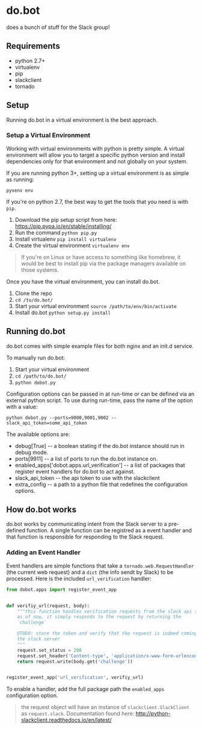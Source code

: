 # do.bot
does a bunch of stuff for the Slack group!

## Requirements

* python 2.7+
* virtualenv
* pip
* slackclient
* tornado

## Setup

Running do.bot in a virtual environment is the best approach.

### Setup a Virtual Environment

Working with virtual environments with python is pretty simple. A virtual environment will allow you to target a specific python version and install dependencies only for that environment and not globally on your system.

If you are running python 3+, setting up a virtual environment is as simple as running:

```
pyvenv env
```

If you're on python 2.7, the best way to get the tools that you need is with `pip`.

1. Download the pip setup script from here: https://pip.pypa.io/en/stable/installing/
1. Run the command `python pip.py`
1. Install virtualenv `pip install virtualenv`
1. Create the virtual environment `virtualenv env`

> If you're on Linux or have access to something like homebrew, it would be best to install pip via the package managers available on those systems.

Once you have the virtual environment, you can install do.bot.

1. Clone the repo
1. `cd /to/do.bot/`
1. Start your virtual environment `source /path/to/env/bin/activate`
1. Install do.bot `python setup.py install`

## Running do.bot

do.bot comes with simple example files for both nginx and an init.d service.

To manually run do.bot:

1. Start your virtual environment
1. `cd /path/to/do.bot/`
1. `python dobot.py`

Configuration options can be passed in at run-time or can be defined via an external python script. To use during run-time, pass the name of the option with a value:

```
python dobot.py --ports=9000,9001,9002 --slack_api_token=some_api_token
```

The available options are:

* debug[True] -- a boolean stating if the do.bot instance should run in debug mode.
* ports[9911] -- a list of ports to run the do.bot instance on.
* enabled_apps['dobot.apps.url_verification'] -- a list of packages that register event handlers for do.bot to act against.
* slack_api_token -- the api token to use with the slackclient
* extra_config -- a path to a python file that redefines the configuration options.

## How do.bot works

do.bot works by communicating intent from the Slack server to a pre-defined function. A single function can be registred as a event handler and that function is responsible for responding to the Slack request.

### Adding an Event Handler

Event handlers are simple functions that take a `tornado.web.RequestHandler` (the current web request) and a `dict` (the info sendt by Slack) to be processed. Here is the included `url_verification` handler:

```python
from dobot.apps import register_event_app


def verifiy_url(request, body):
    """this function handles verification requests from the slack api server
    as of now, it simply responds to the request by returning the
    `challenge`

    @TODO: store the token and verify that the request is indeed coming from
    the slack server
    """
    request.set_status = 200
    request.set_header('Content-type', 'application/x-www-form-urlencoded')
    return request.write(body.get('challenge'))


register_event_app('url_verification', verifiy_url)
```

To enable a handler, add the full package path the `enabled_apps` configuration option.

> the request object will have an instance of `slackclient.SlackClient` as `request.slack`. Documentation found here: http://python-slackclient.readthedocs.io/en/latest/